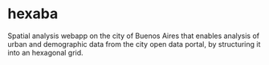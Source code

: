 # hexaba
Spatial analysis webapp on the city of Buenos Aires that enables analysis of urban and  demographic data from the city open data portal, by structuring it into an hexagonal grid.
